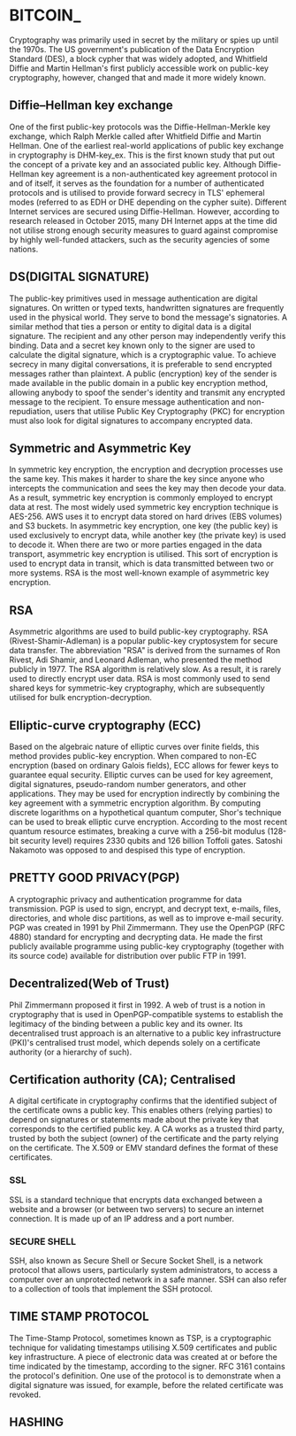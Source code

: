 # BITCOIN_
Cryptography was primarily used in secret by the military or spies up until the 1970s. The US government's publication of the Data Encryption Standard (DES), a block cypher that was widely adopted, and Whitfield Diffie and Martin Hellman's first publicly accessible work on public-key cryptography, however, changed that and made it more widely known.
## Diffie–Hellman key exchange
One of the first public-key protocols was the Diffie-Hellman-Merkle key exchange, which Ralph Merkle called after Whitfield Diffie and Martin Hellman. One of the earliest real-world applications of public key exchange in cryptography is DHM-key_ex. This is the first known study that put out the concept of a private key and an associated public key.
Although Diffie-Hellman key agreement is a non-authenticated key agreement protocol in and of itself, it serves as the foundation for a number of authenticated protocols and is utilised to provide forward secrecy in TLS' ephemeral modes (referred to as EDH or DHE depending on the cypher suite).
Different Internet services are secured using Diffie-Hellman. However, according to research released in October 2015, many DH Internet apps at the time did not utilise strong enough security measures to guard against compromise by highly well-funded attackers, such as the security agencies of some nations.
## DS(DIGITAL SIGNATURE)

The public-key primitives used in message authentication are digital signatures. On written or typed texts, handwritten signatures are frequently used in the physical world. They serve to bond the message's signatories.
A similar method that ties a person or entity to digital data is a digital signature. The recipient and any other person may independently verify this binding.
Data and a secret key known only to the signer are used to calculate the digital signature, which is a cryptographic value. To achieve secrecy in many digital conversations, it is preferable to send encrypted messages rather than plaintext. A public (encryption) key of the sender is made available in the public domain in a public key encryption method, allowing anybody to spoof the sender's identity and transmit any encrypted message to the recipient.
To ensure message authentication and non-repudiation, users that utilise Public Key Cryptography (PKC) for encryption must also look for digital signatures to accompany encrypted data.

## Symmetric and Asymmetric Key

In symmetric key encryption, the encryption and decryption processes use the same key. This makes it harder to share the key since anyone who intercepts the communication and sees the key may then decode your data.
As a result, symmetric key encryption is commonly employed to encrypt data at rest. The most widely used symmetric key encryption technique is AES-256. 
AWS uses it to encrypt data stored on hard drives (EBS volumes) and S3 buckets. In asymmetric key encryption, one key (the public key) is used exclusively to encrypt data, while another key (the private key) is used to decode it. When there are two or more parties engaged in the data transport, asymmetric key encryption is utilised. This sort of encryption is used to encrypt data in transit, which is data transmitted between two or more systems. RSA is the most well-known example of asymmetric key encryption. 

## RSA

Asymmetric algorithms are used to build public-key cryptography. RSA (Rivest-Shamir-Adleman) is a popular public-key cryptosystem for secure data transfer. The abbreviation "RSA" is derived from the surnames of Ron Rivest, Adi Shamir, and Leonard Adleman, who presented the method publicly in 1977. 
The RSA algorithm is relatively slow. As a result, it is rarely used to directly encrypt user data. RSA is most commonly used to send shared keys for symmetric-key cryptography, which are subsequently utilised for bulk encryption-decryption.

## Elliptic-curve cryptography (ECC)

Based on the algebraic nature of elliptic curves over finite fields, this method provides public-key encryption. When compared to non-EC encryption (based on ordinary Galois fields), ECC allows for fewer keys to guarantee equal security.
Elliptic curves can be used for key agreement, digital signatures, pseudo-random number generators, and other applications. They may be used for encryption indirectly by combining the key agreement with a symmetric encryption algorithm.
By computing discrete logarithms on a hypothetical quantum computer, Shor's technique can be used to break elliptic curve encryption. According to the most recent quantum resource estimates, breaking a curve with a 256-bit modulus (128-bit security level) requires 2330 qubits and 126 billion Toffoli gates. Satoshi Nakamoto was opposed to and despised this type of encryption.

## PRETTY GOOD PRIVACY(PGP)

A cryptographic privacy and authentication programme for data transmission. PGP is used to sign, encrypt, and decrypt text, e-mails, files, directories, and whole disc partitions, as well as to improve e-mail security. PGP was created in 1991 by Phil Zimmermann. They use the OpenPGP (RFC 4880) standard for encrypting and decrypting data. He made the first publicly available programme using public-key cryptography (together with its source code) available for distribution over public FTP in 1991.

## Decentralized(Web of Trust)

Phil Zimmermann proposed it first in 1992. A web of trust is a notion in cryptography that is used in OpenPGP-compatible systems to establish the legitimacy of the binding between a public key and its owner. Its decentralised trust approach is an alternative to a public key infrastructure (PKI)'s centralised trust model, which depends solely on a certificate authority (or a hierarchy of such).

## Certification authority (CA); Centralised
A digital certificate in cryptography confirms that the identified subject of the certificate owns a public key. This enables others (relying parties) to depend on signatures or statements made about the private key that corresponds to the certified public key. A CA works as a trusted third party, trusted by both the subject (owner) of the certificate and the party relying on the certificate. The X.509 or EMV standard defines the format of these certificates.
### SSL
SSL is a standard technique that encrypts data exchanged between a website and a browser (or between two servers) to secure an internet connection.
It is made up of an IP address and a port number.
### SECURE SHELL
SSH, also known as Secure Shell or Secure Socket Shell, is a network protocol that allows users, particularly system administrators, to access a computer over an unprotected network in a safe manner. SSH can also refer to a collection of tools that implement the SSH protocol.

## TIME STAMP PROTOCOL
The Time-Stamp Protocol, sometimes known as TSP, is a cryptographic technique for validating timestamps utilising X.509 certificates and public key infrastructure. A piece of electronic data was created at or before the time indicated by the timestamp, according to the signer. RFC 3161 contains the protocol's definition. One use of the protocol is to demonstrate when a digital signature was issued, for example, before the related certificate was revoked.

## HASHING




